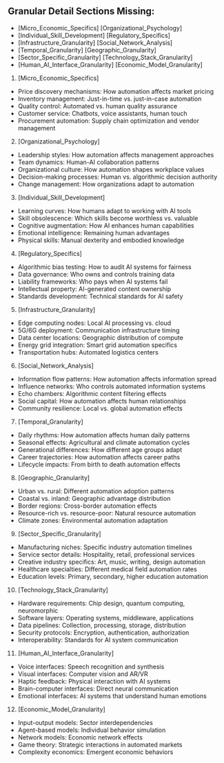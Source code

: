 ## Granular Detail Sections Missing:
- [Micro_Economic_Specifics]        [Organizational_Psychology]
- [Individual_Skill_Development]    [Regulatory_Specifics]
- [Infrastructure_Granularity]      [Social_Network_Analysis]
- [Temporal_Granularity]            [Geographic_Granularity]
- [Sector_Specific_Granularity]     [Technology_Stack_Granularity]
- [Human_AI_Interface_Granularity]  [Economic_Model_Granularity]

1. [Micro_Economic_Specifics]
- Price discovery mechanisms: How automation affects market pricing
- Inventory management: Just-in-time vs. just-in-case automation
- Quality control: Automated vs. human quality assurance
- Customer service: Chatbots, voice assistants, human touch
- Procurement automation: Supply chain optimization and vendor management

2. [Organizational_Psychology]
- Leadership styles: How automation affects management approaches
- Team dynamics: Human-AI collaboration patterns
- Organizational culture: How automation shapes workplace values
- Decision-making processes: Human vs. algorithmic decision authority
- Change management: How organizations adapt to automation

3. [Individual_Skill_Development]
- Learning curves: How humans adapt to working with AI tools
- Skill obsolescence: Which skills become worthless vs. valuable
- Cognitive augmentation: How AI enhances human capabilities
- Emotional intelligence: Remaining human advantages
- Physical skills: Manual dexterity and embodied knowledge

4. [Regulatory_Specifics]
- Algorithmic bias testing: How to audit AI systems for fairness
- Data governance: Who owns and controls training data
- Liability frameworks: Who pays when AI systems fail
- Intellectual property: AI-generated content ownership
- Standards development: Technical standards for AI safety

5. [Infrastructure_Granularity]
- Edge computing nodes: Local AI processing vs. cloud
- 5G/6G deployment: Communication infrastructure timing
- Data center locations: Geographic distribution of compute
- Energy grid integration: Smart grid automation specifics
- Transportation hubs: Automated logistics centers

6. [Social_Network_Analysis]
- Information flow patterns: How automation affects information spread
- Influence networks: Who controls automated information systems
- Echo chambers: Algorithmic content filtering effects
- Social capital: How automation affects human relationships
- Community resilience: Local vs. global automation effects

7. [Temporal_Granularity]
- Daily rhythms: How automation affects human daily patterns
- Seasonal effects: Agricultural and climate automation cycles
- Generational differences: How different age groups adapt
- Career trajectories: How automation affects career paths
- Lifecycle impacts: From birth to death automation effects

8. [Geographic_Granularity]
- Urban vs. rural: Different automation adoption patterns
- Coastal vs. inland: Geographic advantage distribution
- Border regions: Cross-border automation effects
- Resource-rich vs. resource-poor: Natural resource automation
- Climate zones: Environmental automation adaptation

9. [Sector_Specific_Granularity]
- Manufacturing niches: Specific industry automation timelines
- Service sector details: Hospitality, retail, professional services
- Creative industry specifics: Art, music, writing, design automation
- Healthcare specialties: Different medical field automation rates
- Education levels: Primary, secondary, higher education automation

10. [Technology_Stack_Granularity]
- Hardware requirements: Chip design, quantum computing, neuromorphic
- Software layers: Operating systems, middleware, applications
- Data pipelines: Collection, processing, storage, distribution
- Security protocols: Encryption, authentication, authorization
- Interoperability: Standards for AI system communication

11. [Human_AI_Interface_Granularity]
- Voice interfaces: Speech recognition and synthesis
- Visual interfaces: Computer vision and AR/VR
- Haptic feedback: Physical interaction with AI systems
- Brain-computer interfaces: Direct neural communication
- Emotional interfaces: AI systems that understand human emotions

12. [Economic_Model_Granularity]
- Input-output models: Sector interdependencies
- Agent-based models: Individual behavior simulation
- Network models: Economic network effects
- Game theory: Strategic interactions in automated markets
- Complexity economics: Emergent economic behaviors